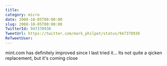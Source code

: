 ```yaml
---
title: 
category: micro
date: 2008-10-05T00:00:00
slug: 2008-10-05T00:00:00
TwitterId: 947370938
TweetUrl: https://twitter.com/mark_philpot/status/947370938
ReTweetUser: 
---
```


mint.com has definitely improved since I last tried it...  Its not quite a qicken replacement, but it's coming close